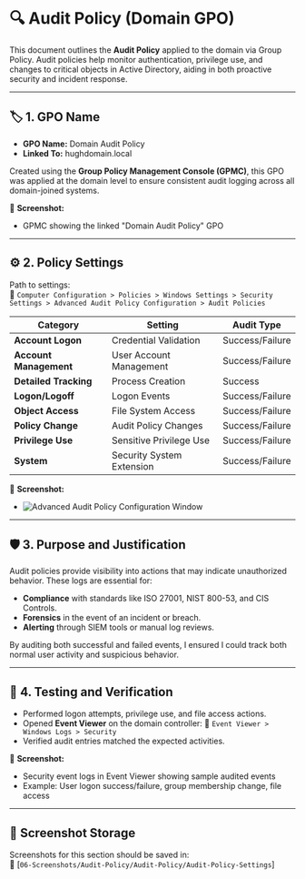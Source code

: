 # 🔍 Audit Policy (Domain GPO)

This document outlines the **Audit Policy** applied to the domain via Group Policy. Audit policies help monitor authentication, privilege use, and changes to critical objects in Active Directory, aiding in both proactive security and incident response.

---

## 🏷️ 1. GPO Name

- **GPO Name:** Domain Audit Policy  
- **Linked To:** hughdomain.local

Created using the **Group Policy Management Console (GPMC)**, this GPO was applied at the domain level to ensure consistent audit logging across all domain-joined systems.

📸 **Screenshot:**
- GPMC showing the linked "Domain Audit Policy" GPO

---

## ⚙️ 2. Policy Settings

Path to settings:  
📂 `Computer Configuration > Policies > Windows Settings > Security Settings > Advanced Audit Policy Configuration > Audit Policies`

| Category               | Setting                          | Audit Type        |
|------------------------|----------------------------------|-------------------|
| **Account Logon**      | Credential Validation            | Success/Failure   |
| **Account Management** | User Account Management          | Success/Failure   |
| **Detailed Tracking**  | Process Creation                 | Success           |
| **Logon/Logoff**       | Logon Events                     | Success/Failure   |
| **Object Access**      | File System Access               | Success/Failure   |
| **Policy Change**      | Audit Policy Changes             | Success/Failure   |
| **Privilege Use**      | Sensitive Privilege Use          | Success/Failure   |
| **System**             | Security System Extension        | Success/Failure   |

📸 **Screenshot:**
- ![Advanced Audit Policy Configuration Window](https://github.com/user-attachments/assets/8e17d6d2-3340-4b6e-985e-61d71588b74b)

---

## 🛡️ 3. Purpose and Justification

Audit policies provide visibility into actions that may indicate unauthorized behavior. These logs are essential for:

- **Compliance** with standards like ISO 27001, NIST 800-53, and CIS Controls.
- **Forensics** in the event of an incident or breach.
- **Alerting** through SIEM tools or manual log reviews.

By auditing both successful and failed events, I ensured I could track both normal user activity and suspicious behavior.

---

## 🔎 4. Testing and Verification

- Performed logon attempts, privilege use, and file access actions.
- Opened **Event Viewer** on the domain controller:
  📂 `Event Viewer > Windows Logs > Security`
- Verified audit entries matched the expected activities.

📸 **Screenshot:**
- Security event logs in Event Viewer showing sample audited events  
- Example: User logon success/failure, group membership change, file access

---

## 📁 Screenshot Storage

Screenshots for this section should be saved in:  
📂 [`06-Screenshots/Audit-Policy/Audit-Policy/Audit-Policy-Settings`]
